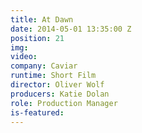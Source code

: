 ```yaml
---
title: At Dawn
date: 2014-05-01 13:35:00 Z
position: 21
img: 
video: 
company: Caviar
runtime: Short Film
director: Oliver Wolf
producers: Katie Dolan
role: Production Manager
is-featured: 
---
```


